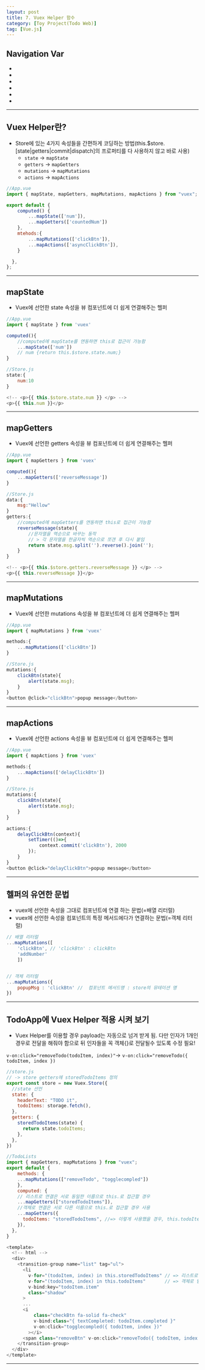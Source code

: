 ```yaml
---
layout: post
title: 7. Vuex Helper 함수
category: [Toy Project(Todo Web)]
tag: [Vue.js]
---
```


## Navigation Var

- **[]()**
- **[]()**
- **[]()**
- **[]()**
- **[]()**
- **[]()**

---

## Vuex Helper란?

- Store에 있는 4가지 속성들을 간편하게 코딩하는 방법(this.$store.[state|getters|commit|dispatch]의 프로퍼티를 다 사용하지 않고 바로 사용)
  - `state` -> `mapState`
  - `getters` -> `mapGetters`
  - `mutations` -> `mapMutations`
  - `actions` -> `mapActions`

```javascript
//App.vue
import { mapState, mapGetters, mapMutations, mapActions } from "vuex";

export default {
    computed() {
        ...mapState(['num']),
        ...mapGetters(['countedNum'])
    },
    mtehods:{
        ...mapMutations(['clickBtn']),
        ...mapActions(['asyncClickBtn']),
    }

  },
};
```

---

## mapState

- Vuex에 선언한 state 속성을 뷰 컴포넌트에 더 쉽게 연결해주는 헬퍼

```javascript
//App.vue
import { mapState } from 'vuex'

computed(){
    //computed에 mapState를 연동하면 this로 접근이 가능함
    ...mapState(['num'])
    // num {return this.$store.state.num;}
}

//Store.js
state:{
    num:10
}

<!-- <p>{{ this.$store.state.num }} </p> -->
<p>{{ this.num }}</p>

```

---

## mapGetters

- Vuex에 선언한 getters 속성을 뷰 컴포넌트에 더 쉽게 연결해주는 헬퍼

```javascript
//App.vue
import { mapGetters } from 'vuex'

computed(){
    ...mapGetters(['reverseMessage'])
}

//Store.js
data:{
    msg:"Hellow"
}
getters:{
    //computed에 mapGetters를 연동하면 this로 접근이 가능함
    reverseMessage(state){
        //문자열을 역순으로 바꾸는 동작
        // > 각 문자열을 한글자씩 역순으로 쪼갠 후 다시 붙임
        return state.msg.split('').reverse().join('');
    }
}

<!-- <p>{{ this.$store.getters.reverseMessage }} </p> -->
<p>{{ this.reverseMessage }}</p>

```

---

## mapMutations

- Vuex에 선언한 mutations 속성을 뷰 컴포넌트에 더 쉽게 연결해주는 헬퍼

```javascript
//App.vue
import { mapMutations } from 'vuex'

methods:{
    ...mapMutations(['clickBtn'])
}

//Store.js
mutations:{
    clickBtn(state){
        alert(state.msg);
    }
}
<button @click="clickBtn">popup message</button>
```

---

## mapActions

- Vuex에 선언한 actions 속성을 뷰 컴포넌트에 더 쉽게 연결해주는 헬퍼

```javascript
//App.vue
import { mapActions } from 'vuex'

methods:{
    ...mapActions(['delayClickBtn'])
}

//Store.js
mutations:{
    clickBtn(state){
        alert(state.msg);
    }
}

actions:{
    delayClickBtn(context){
        setTimer(()=>{
            context.commit('clickBtn'), 2000
        });
    }
}
<button @click="delayClickBtn">popup message</button>
```

---

## 헬퍼의 유연한 문법

- vuex에 선언한 속성을 그대로 컴포넌트에 연결 하는 문법(=배열 리터럴)
- vuex에 선언한 속성을 컴포넌트의 특정 메서드에다가 연결하는 문법(=객체 리터럴)

```javascript
// 배열 리터럴
...mapMutations([
    'clickBtn', // 'clickBtn' : clickBtn
    'addNumber'
    ])


// 객체 리터럴
...mapMutations({
    popupMsg : 'clickBtn' //  컴포넌트 메서드명 : store의 뮤테이션 명
})

```

---

## TodoApp에 Vuex Helper 적용 시켜 보기

- Vuex Helper를 이용할 경우 payload는 자동으로 넘겨 받게 됨. 다만 인자가 1개인 경우로 전달을 해줘야 함으로 뒤 인자들을 꼭 객체{}로 전달될수 있도록 수정 필요!

`v-on:click="removeTodo(todoItem, index)"`-> `v-on:click="removeTodo({ todoItem, index })`

```javascript
//store.js
// -> store getters에 storedTodoItems 정의
export const store = new Vuex.Store({
  //state 선언
  state: {
    headerText: "TODO it",
    todoItems: storage.fetch(),
  },
  getters: {
    storedTodoItems(state) {
      return state.todoItems;
    },
  },
})

//TodoLists
import { mapGetters, mapMutations } from "vuex";
export default {
    methods: {
    ...mapMutations(["removeTodo", "togglecompled"])
    },
    computed: {
    // 리스트로 연결은 서로 동일한 이름으로 this.로 접근할 경우
    ...mapGetters(["storedTodoItems"]),
    //객체로 연결은 서로 다른 이름으로 this.로 접근할 경우 사용
    ...mapGetters({
      todoItems: "storedTodoItems", //=> 이렇게 사용했을 경우, this.todoItems로 접근이 가능함
    }),
  },
}

<template>
  <!-- html -->
  <div>
    <transition-group name="list" tag="ul">
      <li
        v-for="(todoItem, index) in this.storedTodoItems" // => 리스트로 받을 경우
        v-for="(todoItem, index) in this.todoItems"       // => 객체로 받을 경우
        v-bind:key="todoItem.item"
        class="shadow"
      >
      ...
      <i
          class="checkBtn fa-solid fa-check"
          v-bind:class="{ textCompleted: todoItem.completed }"
          v-on:click="togglecompled({ todoItem, index })"
        ></i>
      <span class="removeBtn" v-on:click="removeTodo({ todoItem, index })">
    </transition-group>
  </div>
</template>


```

---
